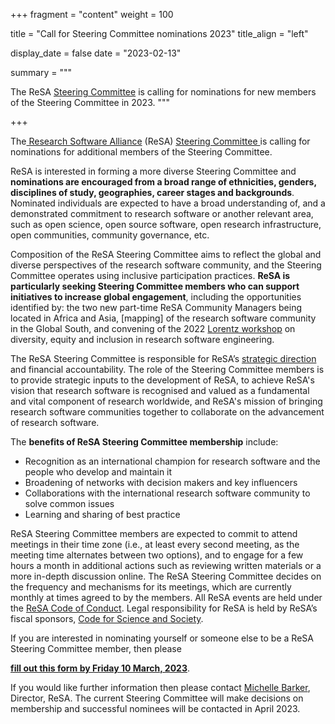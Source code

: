 +++
fragment = "content"
weight = 100

title = "Call for Steering Committee nominations 2023"
title_align = "left"

display_date = false
date = "2023-02-13"

summary = """

The ReSA [Steering Committee](https://www.researchsoft.org/people/) is calling for nominations for new members of the Steering Committee in 2023.
"""

+++


The[ Research Software Alliance](https://www.researchsoft.org/) (ReSA) [Steering Committee ](https://www.researchsoft.org/people/) is calling for nominations for additional members of the Steering Committee.

ReSA is interested in forming a more diverse Steering Committee and **nominations are encouraged from a broad range of ethnicities, genders, disciplines of study, geographies, career stages and backgrounds**. Nominated individuals are expected to have a broad understanding of, and a demonstrated commitment to research software or another relevant area, such as open science, open source software, open research infrastructure, open communities, community governance, etc.

Composition of the ReSA Steering Committee aims to reflect the global and diverse perspectives of the research software community, and the Steering Committee operates using inclusive participation practices. **ReSA is particularly seeking Steering Committee members who can support initiatives to increase global engagement**, including the opportunities identified by: the two new part-time ReSA Community Managers being located in Africa and Asia, [mapping] of the research software community in the Global South, and convening of the 2022 [Lorentz workshop](https://www.researchsoft.org/blog/2022-07/) on diversity, equity and inclusion in research software engineering.

The ReSA Steering Committee is responsible for ReSA’s [strategic direction](https://www.researchsoft.org/documents/Strategic_Plan_2021-23.pdf) and financial accountability. The role of the Steering Committee members is to provide strategic inputs to the development of ReSA, to achieve ReSA's vision that research software is recognised and valued as a fundamental and vital component of research worldwide, and ReSA's mission of bringing research software communities together to collaborate on the advancement of research software.

The **benefits of ReSA Steering Committee membership** include:

- Recognition as an international champion for research software and the people who develop and maintain it
- Broadening of networks with decision makers and key influencers
- Collaborations with the international research software community to solve common issues
- Learning and sharing of best practice

ReSA Steering Committee members are expected to commit to attend meetings in their time zone (i.e., at least every second meeting, as the meeting time alternates between two options), and to engage for a few hours a month in additional actions such as reviewing written materials or a more in-depth discussion online. The ReSA Steering Committee decides on the frequency and mechanisms for its meetings, which are currently monthly at times agreed to by the members. All ReSA events are held under the [ReSA Code of Conduct](https://www.researchsoft.org/code-of-conduct/). Legal responsibility for ReSA is held by ReSA’s fiscal sponsors, [Code for Science and Society](https://codeforscience.org/).  

If you are interested in nominating yourself or someone else to be a ReSA Steering Committee member, then please 

**[fill out this form by Friday 10 March, 2023](https://docs.google.com/forms/d/e/1FAIpQLSeyoNCBLDHemj1EKIZpnzOSiTuEm1BykSZnLZfyQB_t4L27yA/viewform)**.

If you would like further information then please contact [Michelle Barker](michelle@researchsoft.org), Director, ReSA. The current Steering Committee will make decisions on membership and successful nominees will be contacted in April 2023.

